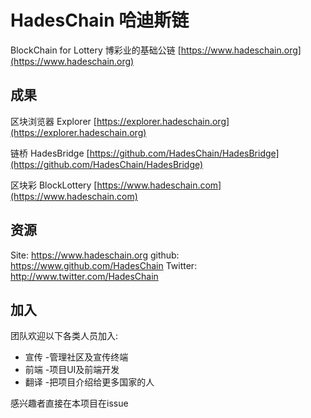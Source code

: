 # HadesChain 哈迪斯链
BlockChain for Lottery 博彩业的基础公链 
[https://www.hadeschain.org](https://www.hadeschain.org)

## 成果
区块浏览器 Explorer [https://explorer.hadeschain.org](https://explorer.hadeschain.org)

链桥 HadesBridge [https://github.com/HadesChain/HadesBridge](https://github.com/HadesChain/HadesBridge)

区块彩 BlockLottery [https://www.hadeschain.com](https://www.hadeschain.com)

## 资源
Site: https://www.hadeschain.org 
github: https://www.github.com/HadesChain 
Twitter: http://www.twitter.com/HadesChain  

## 加入
团队欢迎以下各类人员加入:
- 宣传 -管理社区及宣传终端
- 前端 -项目UI及前端开发
- 翻译 -把项目介绍给更多国家的人

感兴趣者直接在本项目在issue 
